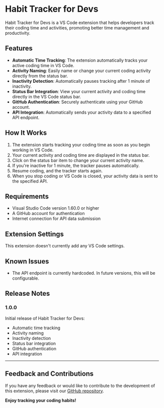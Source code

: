 # Habit Tracker for Devs

Habit Tracker for Devs is a VS Code extension that helps developers track their coding time and activities, promoting better time management and productivity.

## Features

- **Automatic Time Tracking**: The extension automatically tracks your active coding time in VS Code.
- **Activity Naming**: Easily name or change your current coding activity directly from the status bar.
- **Inactivity Detection**: Automatically pauses tracking after 1 minute of inactivity.
- **Status Bar Integration**: View your current activity and coding time directly in the VS Code status bar.
- **GitHub Authentication**: Securely authenticate using your GitHub account.
- **API Integration**: Automatically sends your activity data to a specified API endpoint.

## How It Works

1. The extension starts tracking your coding time as soon as you begin working in VS Code.
2. Your current activity and coding time are displayed in the status bar.
3. Click on the status bar item to change your current activity name.
4. If you're inactive for 1 minute, the tracker pauses automatically.
5. Resume coding, and the tracker starts again.
6. When you stop coding or VS Code is closed, your activity data is sent to the specified API.

## Requirements

- Visual Studio Code version 1.60.0 or higher
- A GitHub account for authentication
- Internet connection for API data submission

## Extension Settings

This extension doesn't currently add any VS Code settings.

## Known Issues

- The API endpoint is currently hardcoded. In future versions, this will be configurable.

## Release Notes

### 1.0.0

Initial release of Habit Tracker for Devs:
- Automatic time tracking
- Activity naming
- Inactivity detection
- Status bar integration
- GitHub authentication
- API integration

---

## Feedback and Contributions

If you have any feedback or would like to contribute to the development of this extension, please visit our [GitHub repository](https://github.com/djg3577/habittrackerfordevs).

**Enjoy tracking your coding habits!**
